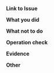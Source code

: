 **Link to Issue**


**What you did**


**What not to do**


**Operation check**


**Evidence**


**Other**
